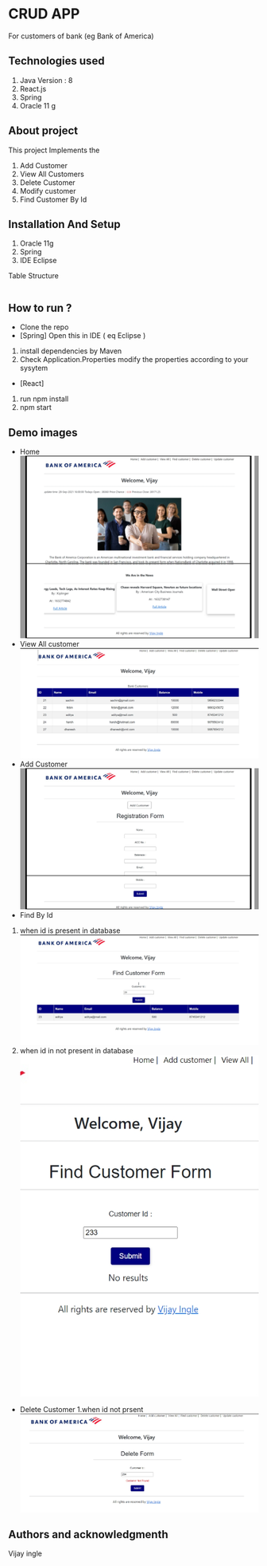 # CRUD APP
For customers of bank (eg Bank of America)
## Technologies used
1. Java Version : 8
2. React.js
3. Spring
4. Oracle 11 g

## About project

This project Implements the 
1. Add Customer
2. View All Customers
3. Delete Customer 
4. Modify customer
5. Find Customer By Id

## Installation And Setup
1. Oracle 11g
2. Spring
3. IDE Eclipse


Table Structure
```

```

## How to run ?
- Clone the repo
- [Spring] Open this in IDE ( eq Eclipse )
1. install dependencies by Maven
2. Check Application.Properties modify the properties according to your sysytem

- [React] 
1. run npm install
2. npm start

## Demo images
- Home
![Home page](CrudApp/Home.jpg)
- View All customer
![Home page](CrudApp/ViewAll.jpg)
- Add Customer
![Home page](CrudApp/add.jpg)
- Find By Id 
1. when id is present in database
![Home page](CrudApp/FindById.jpg)
2. when id in not present in database
![Home page](CrudApp/FindByIdfailed.jpg)
- Delete Customer
1.when id not prsent
![Home page](CrudApp/deleteNotFound.jpg)

## Authors and acknowledgmenth
 Vijay ingle
